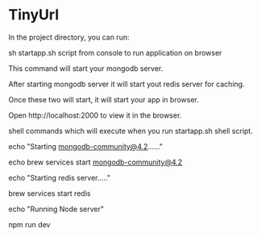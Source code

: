 # TinyUrl

In the project directory, you can run:

sh startapp.sh script from console to run application on browser 

This command will start your mongodb server.

After starting mongodb server it will start yout redis server for caching.

Once these two will start, it will start your app in browser.

Open http://localhost:2000 to view it in the browser.

shell commands which will execute when you run startapp.sh shell script.

echo "Starting mongodb-community@4.2......"

echo brew services start mongodb-community@4.2

echo "Starting redis server....."

brew services start redis

echo "Running Node server"

npm run dev


